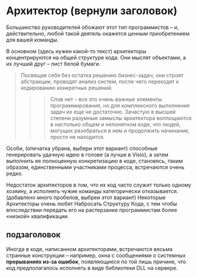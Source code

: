 # Архитектор (вернули заголовок)

Большинство руководителей обожают этот тип программистов – и,
действительно, любой такой деятель окажется _ценным_ приобретением для вашей команды.

В основном (здесь нужен какой-то текст) архитекторы концентрируются на общей структуре кода.
Они мыслят объектами, а их лучший друг – лист белой бумаги.

> Посвящая себя без остатка решению бизнес-задач, они строят абстракции,
> проводят анализ систем, после чего переходят к кодированию конкретных решений.
>
> > > Слов нет – все это очень важные элементы программирования,
> > > но для комплексного выполнения задач их еще не достаточно. Зачастую в высшей степени разумные замыслы архитектора воплощаются в настолько общем и непонятном коде,
> > > что людей, могущих разобраться в нем и продолжить начинание, просто не находится.

Особи, (опечатка убрана, выбери этот вариант) способные генерировать удачную идею в голове (а лучше в Visio),
а затем выполнить ее полноценную конкретизацию в коде, становясь, таким образом, единственными участниками процесса,
встречаются очень редко.

Недостаток архитекторов в том, что их код часто служит только одному хозяину,
а исполнять чужие команды категорически отказывается. (добавлено много пробелов, выбреи этот вариант)
Некоторые Архитекторы очень любят Набросать Структуру Кода, с тем чтобы впоследствии передать его на растерзание программистам более «низкой» квалификации.

## подзаголовок

Иногда в коде, написанном архитекторами, встречаются весьма странные конструкции – например,
окна с сообщениями о системных **прерываниях из-за ошибок**, появляющиеся по той лишь причине,
что код предполагалось исполнять в виде библиотеки DLL на сервере.
